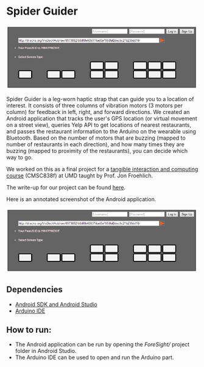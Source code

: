 # Spider Guider 

<img src="https://github.com/karthikbadam/PolyChrome/blob/master/screenshots/screenshot-0.PNG?raw=true">

Spider Guider is a leg-worn haptic strap that can guide you to a location of interest. It consists of three columns of vibration motors (3 motors per column) for feedback in left, right, and forward directions. We created an Android application that tracks the user's GPS location (or virtual movement on a street view), queries Yelp API to get locations of nearest restaurants, and passes the restaurant information to the Arduino on the wearable using Bluetooth. Based on the number of motors that are buzzing (mapped to number of restaurants in each direction), and how many times they are buzzing (mapped to proximity of the restaurants), you can decide which way to go. 

We worked on this as a final project for a [tangible interaction and
computing course](http://cmsc838f-s15.wikispaces.com/) (CMSC838f) at UMD taught by Prof. Jon Froehlich.

The write-up for our project can be found [here](http://cmsc838f-s15.wikispaces.com/Spider+Guider).

Here is an annotated screenshot of the Android application.

<img src="https://github.com/karthikbadam/PolyChrome/blob/master/screenshots/screenshot-0.PNG?raw=true">

## Dependencies
  
  * [Android SDK and Android Studio](https://developer.android.com/sdk/index.html)
  * [Arduino IDE](http://www.arduino.cc/en/Main/Software)

## How to run:

  * The Android application can be run by opening the _ForeSight/_ project folder in Android Studio.  
  * The Arduino IDE can be used to open and run the Arduino part.




